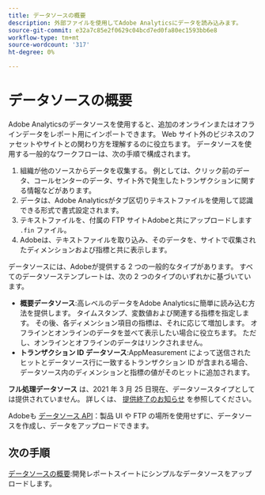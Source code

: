 ```yaml
---
title: データソースの概要
description: 外部ファイルを使用してAdobe Analyticsにデータを読み込みます。
source-git-commit: e32a7c85e2f0629c04bcd7ed0fa80ec1593bb6e8
workflow-type: tm+mt
source-wordcount: '317'
ht-degree: 0%

---
```


# データソースの概要

Adobe Analyticsのデータソースを使用すると、追加のオンラインまたはオフラインデータをレポート用にインポートできます。 Web サイト外のビジネスのファセットやサイトとの関わり方を理解するのに役立ちます。 データソースを使用する一般的なワークフローは、次の手順で構成されます。

1. 組織が他のソースからデータを収集する。 例としては、クリック前のデータ、コールセンターのデータ、サイト外で発生したトランザクションに関する情報などがあります。
1. データは、Adobe Analyticsがタブ区切りテキストファイルを使用して認識できる形式で書式設定されます。
1. テキストファイルを、付属の FTP サイトAdobeと共にアップロードします `.fin` ファイル。
1. Adobeは、テキストファイルを取り込み、そのデータを、サイトで収集されたディメンションおよび指標と共に表示します。

データソースには、Adobeが提供する 2 つの一般的なタイプがあります。 すべてのデータソーステンプレートは、次の 2 つのタイプのいずれかに基づいています。

* **概要データソース**:高レベルのデータをAdobe Analyticsに簡単に読み込む方法を提供します。 タイムスタンプ、変数値および関連する指標を指定します。 その後、各ディメンション項目の指標は、それに応じて増加します。 オフラインとオンラインのデータを並べて表示したい場合に役立ちます。 ただし、オンラインとオフラインのデータはリンクされません。
* **トランザクション ID データソース**:AppMeasurement によって送信されたヒットとデータソース行に一致するトランザクション ID が含まれる場合、データソース内のディメンションと指標の値がそのヒットに追加されます。

**フル処理データソース** は、2021 年 3 月 25 日現在、データソースタイプとしては提供されていません。 詳しくは、 [提供終了のお知らせ](full-processing-eol.md) を参照してください。

Adobeも [データソース API](https://developer.adobe.com/analytics-apis/docs/1.4/guides/data-sources/)：製品 UI や FTP の場所を使用せずに、データソースを作成し、データをアップロードできます。

## 次の手順

[データソースの概要](getting-started.md):開発レポートスイートにシンプルなデータソースをアップロードします。
